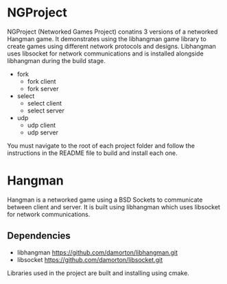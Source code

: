 # NGProject

NGProject (Networked Games Project) conatins 3 versions of a networked Hangman game. It demonstrates using the libhangman game library to create games using different network protocols and designs. Libhangman uses libsocket for network communications and is installed alongside libhangman during the build stage.

- fork
    - fork client
    - fork server
- select
    - select client
    - select server
- udp
    - udp client
    - udp server

You must navigate to the root of each project folder and follow the instructions in the README file to build and install each one.


# Hangman

Hangman is a networked game using a BSD Sockets to communicate between client and server. It is built using libhangman which uses libsocket for network communications.

## Dependencies

- libhangman  https://github.com/damorton/libhangman.git
- libsocket   https://github.com/damorton/libsocket.git

Libraries used in the project are built and installing using cmake.

